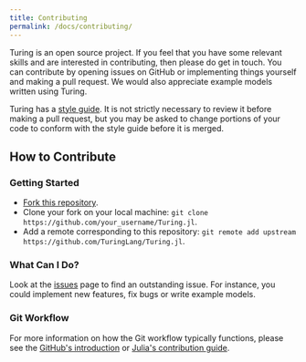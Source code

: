```yaml
---
title: Contributing
permalink: /docs/contributing/
---
```


Turing is an open source project. If you feel that you have some relevant skills and are interested in contributing, then please do get in touch. You can contribute by opening issues on GitHub or implementing things yourself and making a pull request. We would also appreciate example models written using Turing.

Turing has a [style guide](/docs/style-guide/). It is not strictly necessary to review it before making a pull request, but you may be asked to change portions of your code to conform with the style guide before it is merged.

## How to Contribute

### Getting Started
* [Fork this repository](https://github.com/TuringLang/Turing.jl#fork-destination-box).
* Clone your fork on your local machine: `git clone https://github.com/your_username/Turing.jl`.
* Add a remote corresponding to this repository:
`git remote add upstream https://github.com/TuringLang/Turing.jl`.


### What Can I Do?
Look at the [issues](https://github.com/TuringLang/Turing.jl/issues) page to find an outstanding issue. For instance, you could implement new features, fix bugs or write example models.

### Git Workflow

For more information on how the Git workflow typically functions, please see the [GitHub's introduction](https://guides.github.com/introduction/flow/) or [Julia's contribution guide](https://github.com/JuliaLang/julia/blob/master/CONTRIBUTING.md).
